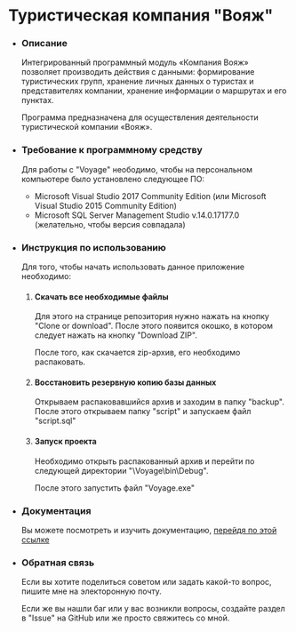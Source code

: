 <h1>Туристическая компания "Вояж"</h1>
<nav>
  <ul>
    <li>
      <h3>Описание</h3>
      <p>Интегрированный программный модуль «Компания Вояж» позволяет производить действия с данными: формирование туристических групп, хранение личных данных о туристах и представителях компании, хранение информации о маршрутах и его пунктах.</p>
      <p>Программа предназначена для осуществления деятельности туристической компании «Вояж».</p>
      <li>
        <h3>Требование к программному средству</h3>
          <p>Для работы с "Voyage" неободимо, чтобы на персональном компьютере было установлено следующее ПО:</p>
          <ul>
            <li>Microsoft Visual Studio 2017 Community Edition (или Microsoft Visual Studio 2015 Community Edition)
            <li>Microsoft SQL Server Management Studio	v.14.0.17177.0 (желательно, чтобы версия совпадала)
        </ul> 
      <li>
        <h3>Инструкция по использованию</h3>
        <p>Для того, чтобы начать использовать данное приложение необходимо:
          <ol>
            <li><h4>Скачать все необходимые файлы</h4> 
              <p>Для этого на странице репозитория нужно нажать на кнопку "Clone or download". После этого появится окошко, в котором следует нажать на кнопку "Download ZIP".</p>
        <p>После того, как скачается zip-архив, его необходимо распаковать.
          <li><h4>Восстановить резервную копию базы данных</h4>
            <p>Открываем распаковавшийся архив и заходим в папку "backup". После этого открываем папку "script" и запускаем файл "script.sql"</p>
            <li><h4>Запуск проекта</h4>
              <p>Необходимо открыть распакованный архив и перейти по следующей директории "\Voyage\bin\Debug".</p>
              <p>После этого запустить файл "Voyage.exe"</p>
           </ol>
          <li><h3>Документация</h3>
            <p>Вы можете посмотреть и изучить документацию, <a href="docs/docs.md">перейдя по этой ссылке</a></p>
          <li>
            <h3>Обратная связь </h3>
            <p>Если вы хотите поделиться советом или задать какой-то вопрос, пишите мне на электоронную почту.</p>
            <p>Если же вы нашли баг или у вас возникли вопросы, создайте раздел в "Issue" на GitHub или же просто свяжитесь со мной.</p>
     </ul>
</nav>
